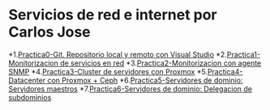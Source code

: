 # Servicios de red e internet por Carlos Jose
*1.[Practica0-Git. Repositorio local y remoto con Visual Studio](https://github.com/carlosjose1267/sri/edit/master/README.md)
*2.[Practica1-Monitorizacion de servicios en red](https://github.com/carlosjose1267/sri/edit/master/README.md)
*3.[Practica2-Monitorizacion con agente SNMP](https://github.com/carlosjose1267/sri/edit/master/README.md)
*4.[Practica3-Cluster de servidores con Proxmox](https://github.com/carlosjose1267/sri/edit/master/README.md)
*5.[Practica4-Datacenter con Proxmox + Ceph](https://github.com/carlosjose1267/sri/edit/master/README.md)
*6.[Practica5-Servidores de dominio: Servidores maestros](https://github.com/carlosjose1267/sri/edit/master/README.md)
*7.[Practica6-Servidores de dominio: Delegacion de subdominios](https://github.com/carlosjose1267/sri/edit/master/README.md)
